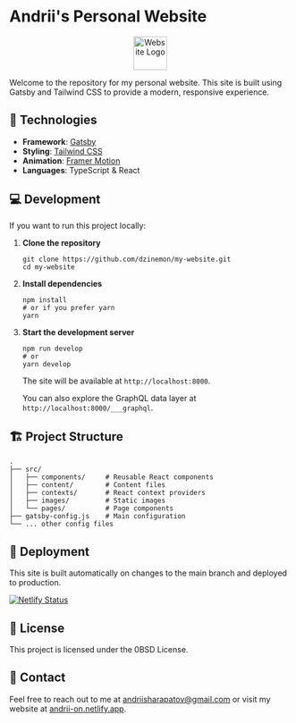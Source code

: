 # Andrii's Personal Website

<p align="center">
  <img alt="Website Logo" src="https://www.gatsbyjs.com/Gatsby-Monogram.svg" width="60" />
</p>

Welcome to the repository for my personal website. This site is built using Gatsby and Tailwind CSS to provide a modern, responsive experience.

## 🚀 Technologies

- **Framework**: [Gatsby](https://www.gatsbyjs.com/)
- **Styling**: [Tailwind CSS](https://tailwindcss.com/)
- **Animation**: [Framer Motion](https://www.framer.com/motion/)
- **Languages**: TypeScript & React

## 💻 Development

If you want to run this project locally:

1. **Clone the repository**

   ```shell
   git clone https://github.com/dzinemon/my-website.git
   cd my-website
   ```

2. **Install dependencies**

   ```shell
   npm install
   # or if you prefer yarn
   yarn
   ```

3. **Start the development server**

   ```shell
   npm run develop
   # or
   yarn develop
   ```

   The site will be available at `http://localhost:8000`.
   
   You can also explore the GraphQL data layer at `http://localhost:8000/___graphql`.

## 🏗️ Project Structure

```
.
├── src/
│   ├── components/     # Reusable React components
│   ├── content/        # Content files
│   ├── contexts/       # React context providers
│   ├── images/         # Static images
│   └── pages/          # Page components
├── gatsby-config.js    # Main configuration
└── ... other config files
```

## 🔄 Deployment

This site is built automatically on changes to the main branch and deployed to production.

[![Netlify Status](https://api.netlify.com/api/v1/badges/aee78747-075a-4cf6-84df-f65fab6b9bcd/deploy-status)](https://app.netlify.com/sites/andrii-on/deploys)

## 📝 License

This project is licensed under the 0BSD License.

## 📧 Contact

Feel free to reach out to me at [andriisharapatov@gmail.com](mailto:andriisharapatov@gmail.com) or visit my website at [andrii-on.netlify.app](https://andrii-on.netlify.app/).
